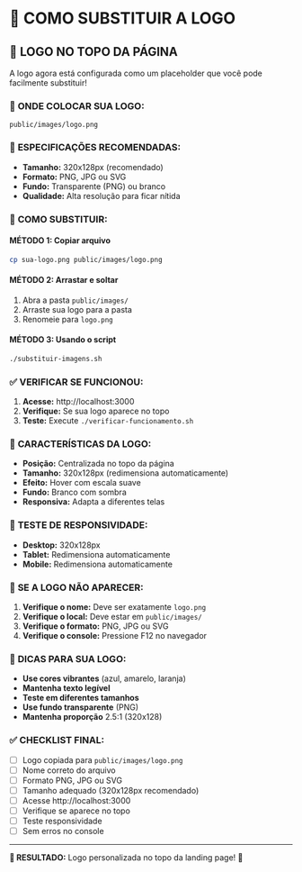 # 🎨 COMO SUBSTITUIR A LOGO

## 🎯 **LOGO NO TOPO DA PÁGINA**

A logo agora está configurada como um placeholder que você pode facilmente substituir!

### 📁 **ONDE COLOCAR SUA LOGO:**

```
public/images/logo.png
```

### 🎨 **ESPECIFICAÇÕES RECOMENDADAS:**

- **Tamanho:** 320x128px (recomendado)
- **Formato:** PNG, JPG ou SVG
- **Fundo:** Transparente (PNG) ou branco
- **Qualidade:** Alta resolução para ficar nítida

### 🚀 **COMO SUBSTITUIR:**

#### **MÉTODO 1: Copiar arquivo**
```bash
cp sua-logo.png public/images/logo.png
```

#### **MÉTODO 2: Arrastar e soltar**
1. Abra a pasta `public/images/`
2. Arraste sua logo para a pasta
3. Renomeie para `logo.png`

#### **MÉTODO 3: Usando o script**
```bash
./substituir-imagens.sh
```

### ✅ **VERIFICAR SE FUNCIONOU:**

1. **Acesse:** http://localhost:3000
2. **Verifique:** Se sua logo aparece no topo
3. **Teste:** Execute `./verificar-funcionamento.sh`

### 🎯 **CARACTERÍSTICAS DA LOGO:**

- **Posição:** Centralizada no topo da página
- **Tamanho:** 320x128px (redimensiona automaticamente)
- **Efeito:** Hover com escala suave
- **Fundo:** Branco com sombra
- **Responsiva:** Adapta a diferentes telas

### 📱 **TESTE DE RESPONSIVIDADE:**

- **Desktop:** 320x128px
- **Tablet:** Redimensiona automaticamente
- **Mobile:** Redimensiona automaticamente

### 🔧 **SE A LOGO NÃO APARECER:**

1. **Verifique o nome:** Deve ser exatamente `logo.png`
2. **Verifique o local:** Deve estar em `public/images/`
3. **Verifique o formato:** PNG, JPG ou SVG
4. **Verifique o console:** Pressione F12 no navegador

### 🎨 **DICAS PARA SUA LOGO:**

- **Use cores vibrantes** (azul, amarelo, laranja)
- **Mantenha texto legível**
- **Teste em diferentes tamanhos**
- **Use fundo transparente** (PNG)
- **Mantenha proporção** 2.5:1 (320x128)

### ✅ **CHECKLIST FINAL:**

- [ ] Logo copiada para `public/images/logo.png`
- [ ] Nome correto do arquivo
- [ ] Formato PNG, JPG ou SVG
- [ ] Tamanho adequado (320x128px recomendado)
- [ ] Acesse http://localhost:3000
- [ ] Verifique se aparece no topo
- [ ] Teste responsividade
- [ ] Sem erros no console

---

**🎯 RESULTADO:** Logo personalizada no topo da landing page! 🚀
